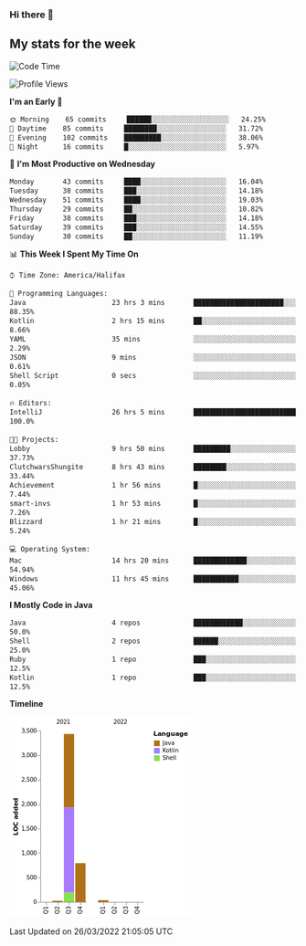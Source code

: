 ### Hi there 👋

## My stats for the week
<!--START_SECTION:waka-->
![Code Time](http://img.shields.io/badge/Code%20Time-127%20hrs%2015%20mins-blue)

![Profile Views](http://img.shields.io/badge/Profile%20Views-3-blue)

**I'm an Early 🐤** 

```text
🌞 Morning    65 commits     ██████░░░░░░░░░░░░░░░░░░░   24.25% 
🌆 Daytime    85 commits     ████████░░░░░░░░░░░░░░░░░   31.72% 
🌃 Evening    102 commits    █████████░░░░░░░░░░░░░░░░   38.06% 
🌙 Night      16 commits     █░░░░░░░░░░░░░░░░░░░░░░░░   5.97%

```
📅 **I'm Most Productive on Wednesday** 

```text
Monday       43 commits     ████░░░░░░░░░░░░░░░░░░░░░   16.04% 
Tuesday      38 commits     ███░░░░░░░░░░░░░░░░░░░░░░   14.18% 
Wednesday    51 commits     ████░░░░░░░░░░░░░░░░░░░░░   19.03% 
Thursday     29 commits     ██░░░░░░░░░░░░░░░░░░░░░░░   10.82% 
Friday       38 commits     ███░░░░░░░░░░░░░░░░░░░░░░   14.18% 
Saturday     39 commits     ███░░░░░░░░░░░░░░░░░░░░░░   14.55% 
Sunday       30 commits     ██░░░░░░░░░░░░░░░░░░░░░░░   11.19%

```


📊 **This Week I Spent My Time On** 

```text
⌚︎ Time Zone: America/Halifax

💬 Programming Languages: 
Java                     23 hrs 3 mins       ██████████████████████░░░   88.35% 
Kotlin                   2 hrs 15 mins       ██░░░░░░░░░░░░░░░░░░░░░░░   8.66% 
YAML                     35 mins             ░░░░░░░░░░░░░░░░░░░░░░░░░   2.29% 
JSON                     9 mins              ░░░░░░░░░░░░░░░░░░░░░░░░░   0.61% 
Shell Script             0 secs              ░░░░░░░░░░░░░░░░░░░░░░░░░   0.05%

🔥 Editors: 
IntelliJ                 26 hrs 5 mins       █████████████████████████   100.0%

🐱‍💻 Projects: 
Lobby                    9 hrs 50 mins       █████████░░░░░░░░░░░░░░░░   37.73% 
ClutchwarsShungite       8 hrs 43 mins       ████████░░░░░░░░░░░░░░░░░   33.44% 
Achievement              1 hr 56 mins        █░░░░░░░░░░░░░░░░░░░░░░░░   7.44% 
smart-invs               1 hr 53 mins        █░░░░░░░░░░░░░░░░░░░░░░░░   7.26% 
Blizzard                 1 hr 21 mins        █░░░░░░░░░░░░░░░░░░░░░░░░   5.24%

💻 Operating System: 
Mac                      14 hrs 20 mins      █████████████░░░░░░░░░░░░   54.94% 
Windows                  11 hrs 45 mins      ███████████░░░░░░░░░░░░░░   45.06%

```

**I Mostly Code in Java** 

```text
Java                     4 repos             ████████████░░░░░░░░░░░░░   50.0% 
Shell                    2 repos             ██████░░░░░░░░░░░░░░░░░░░   25.0% 
Ruby                     1 repo              ███░░░░░░░░░░░░░░░░░░░░░░   12.5% 
Kotlin                   1 repo              ███░░░░░░░░░░░░░░░░░░░░░░   12.5%

```


**Timeline**

![Chart not found](https://raw.githubusercontent.com/lyndseyy/lyndseyy/main/charts/bar_graph.png) 


 Last Updated on 26/03/2022 21:05:05 UTC
<!--END_SECTION:waka-->